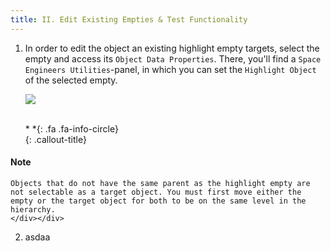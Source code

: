 ```yaml
---
title: II. Edit Existing Empties & Test Functionality
---
```

1. In order to edit the object an existing highlight empty targets, select the empty and access its `Object Data Properties`. There, you'll find a `Space Engineers Utilities`-panel, in which you can set the `Highlight Object` of the selected empty. 

    ![](/modding-reference/assets/images/tutorials/seut/interaction-highlight_properties.png)
<br><br/>

    <div class="callout-block callout-info"><div class="icon-holder">*&nbsp;*{: .fa .fa-info-circle}
    </div><div class="content">
    {: .callout-title}
#### Note
    Objects that do not have the same parent as the highlight empty are not selectable as a target object. You must first move either the empty or the target object for both to be on the same level in the hierarchy.
    </div></div>

2. asdaa
